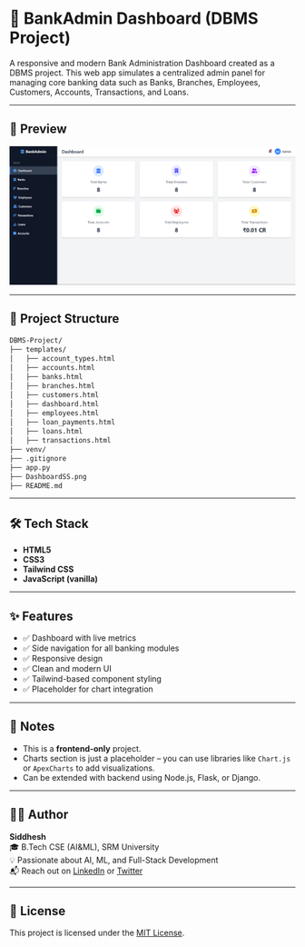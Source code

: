 
# 🏦 BankAdmin Dashboard (DBMS Project)

A responsive and modern Bank Administration Dashboard created as a DBMS project. This web app simulates a centralized admin panel for managing core banking data such as Banks, Branches, Employees, Customers, Accounts, Transactions, and Loans.

---

## 📸 Preview

![Dashboard Screenshot](DashboardSS.png)

---

## 📁 Project Structure

```
DBMS-Project/
├── templates/
│   ├── account_types.html
│   ├── accounts.html
│   ├── banks.html
│   ├── branches.html
│   ├── customers.html
│   ├── dashboard.html
│   ├── employees.html
│   ├── loan_payments.html
│   ├── loans.html
│   ├── transactions.html
├── venv/
├── .gitignore
├── app.py
├── DashboardSS.png
├── README.md

```

---

## 🛠️ Tech Stack

- **HTML5**
- **CSS3**
- **Tailwind CSS**
- **JavaScript (vanilla)**

---

## ✨ Features

- ✅ Dashboard with live metrics
- ✅ Side navigation for all banking modules
- ✅ Responsive design
- ✅ Clean and modern UI
- ✅ Tailwind-based component styling
- ✅ Placeholder for chart integration

---


## 📌 Notes

- This is a **frontend-only** project.
- Charts section is just a placeholder – you can use libraries like `Chart.js` or `ApexCharts` to add visualizations.
- Can be extended with backend using Node.js, Flask, or Django.

---

## 👨‍💻 Author

**Siddhesh**  
🎓 B.Tech CSE (AI&ML), SRM University  
💡 Passionate about AI, ML, and Full-Stack Development  
📬 Reach out on [LinkedIn](https://www.linkedin.com) or [Twitter](https://twitter.com)

---

## 📃 License

This project is licensed under the [MIT License](LICENSE).
